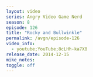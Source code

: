 ```yaml
---
layout: video
series: Angry Video Game Nerd
season: 8
episode: 126
title: "Rocky and Bullwinkle"
permalink: /avgn/episode-126
video_info:
  - youtube;YouTube;8cLHh-ka7X8
release_date: 2014-12-15
mike_notes:
toggle: off
---
```

